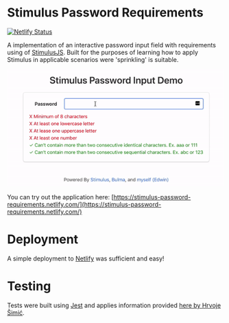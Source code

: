 # Stimulus Password Requirements
[![Netlify Status](https://api.netlify.com/api/v1/badges/259aaffb-bdff-4651-a29e-1bd8669eebf0/deploy-status)](https://app.netlify.com/sites/stimulus-password-requirements/deploys)

A implementation of an interactive password input field with requirements using of [StimulusJS](https://stimulusjs.org/). Built for the purposes of learning how to apply Stimulus in applicable scenarios were 'sprinkling' is suitable.

![Demo video of password input field](demo.gif)

You can try out the application here: [https://stimulus-password-requirements.netlify.com/](https://stimulus-password-requirements.netlify.com/)



# Deployment

A simple deployment to [Netlify](https://www.netlify.com/) was sufficient and easy!

# Testing

Tests were built using [Jest](https://jestjs.io/) and applies information provided [here by Hrvoje Šimić](https://shime.sh/testing-stimulus).
